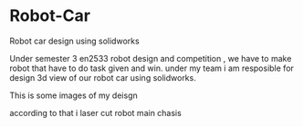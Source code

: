 # Robot-Car
Robot car design using solidworks

Under semester 3 en2533 robot design and competition , we have to make robot that have to do task given and win. 
under my team i am resposible for design 3d view of our robot car using solidworks.

This is some images of my deisgn



according to that i laser cut robot main chasis 

